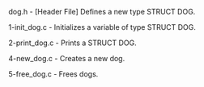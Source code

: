 dog.h - [Header File] Defines a new type STRUCT DOG.

1-init_dog.c - Initializes a variable of type STRUCT DOG.

2-print_dog.c - Prints a STRUCT DOG.

4-new_dog.c - Creates a new dog.

5-free_dog.c - Frees dogs.

